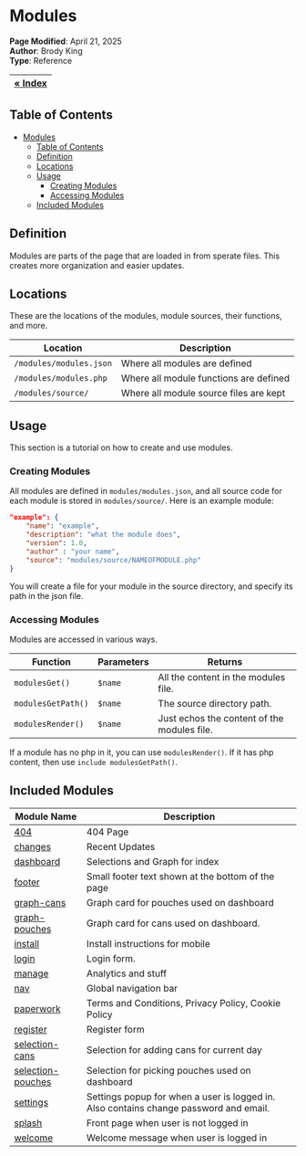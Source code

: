 # Modules

**Page Modified**: April 21, 2025
\
**Author**: Brody King
\
**Type**: Reference

| **[« Index](/docs/index.md)** |
| ----------------------------- |

## Table of Contents

- [Modules](#modules)
  - [Table of Contents](#table-of-contents)
  - [Definition](#definition)
  - [Locations](#locations)
  - [Usage](#usage)
    - [Creating Modules](#creating-modules)
    - [Accessing Modules](#accessing-modules)
  - [Included Modules](#included-modules)

## Definition

Modules are parts of the page that are loaded in from sperate files. This creates more organization and easier updates.

## Locations

These are the locations of the modules, module sources, their functions, and more.

| Location                | Description                            |
| ----------------------- | -------------------------------------- |
| `/modules/modules.json` | Where all modules are defined          |
| `/modules/modules.php`  | Where all module functions are defined |
| `/modules/source/`      | Where all module source files are kept |

## Usage

This section is a tutorial on how to create and use modules.

### Creating Modules

All modules are defined in `modules/modules.json`, and all source code for each module is stored in `modules/source/`. Here is an example module:

```json
"example": {
    "name": "example",
    "description": "what the module does",
    "version": 1.0,
    "author" : "your name",
    "source": "modules/source/NAMEOFMODULE.php"
}
```

You will create a file for your module in the source directory, and specify its path in the json file.

### Accessing Modules

Modules are accessed in various ways.

| Function           | Parameters | Returns                                     |
| ------------------ | ---------- | ------------------------------------------- |
| `modulesGet()`     | `$name`    | All the content in the modules file.        |
| `modulesGetPath()` | `$name`    | The source directory path.                  |
| `modulesRender()`  | `$name`    | Just echos the content of the modules file. |

If a module has no php in it, you can use `modulesRender()`. If it has php content, then use `include modulesGetPath()`.

## Included Modules

| Module Name                                                | Description                                                                           |
| ---------------------------------------------------------- | ------------------------------------------------------------------------------------- |
| [404](/modules/source/404.php)                             | 404 Page                                                                              |
| [changes](/modules/source/changes.php)                     | Recent Updates                                                                        |
| [dashboard](/modules/source/dashboard.php)                 | Selections and Graph for index                                                        |
| [footer](/modules/source/footer.php)                       | Small footer text shown at the bottom of the page                                     |
| [graph-cans](/modules/source/graph-cans.php)               | Graph card for pouches used on dashboard                                              |
| [graph-pouches](/modules/source/graph-pouches.php)         | Graph card for cans used on dashboard.                                                |
| [install](/modules/source/install.php)                     | Install instructions for mobile                                                       |
| [login](/modules/source/login.php)                         | Login form.                                                                           |
| [manage](/modules/source/manage.php)                       | Analytics and stuff                                                                   |
| [nav](/modules/source/nav.php)                             | Global navigation bar                                                                 |
| [paperwork](/modules/source/paperwork.php)                 | Terms and Conditions, Privacy Policy, Cookie Policy                                   |
| [register](/modules/source/register.php)                   | Register form                                                                         |
| [selection-cans](/modules/source/selection-cans.php)       | Selection for adding cans for current day                                             |
| [selection-pouches](/modules/source/selection-pouches.php) | Selection for picking pouches used on dashboard                                       |
| [settings](/modules/source/settings.php)                   | Settings popup for when a user is logged in. Also contains change password and email. |
| [splash](/modules/source/splash.php)                       | Front page when user is not logged in                                                 |
| [welcome](/modules/source/welcome.php)                     | Welcome message when user is logged in                                                |
